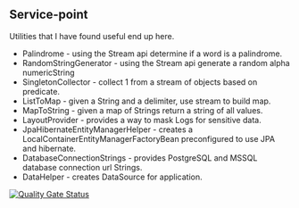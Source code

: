 ## Service-point
Utilities that I have found useful end up here.

* Palindrome - using the Stream api determine if a word is a palindrome.
* RandomStringGenerator - using the Stream api generate a random alpha numericString
* SingletonCollector - collect 1 from a stream of objects based on predicate.
* ListToMap - given a String and a delimiter, use stream to build map.
* MapToString - given a map of Strings return a string of all values.
* LayoutProvider - provides a way to mask Logs for sensitive data.
* JpaHibernateEntityManagerHelper - creates a LocalContainerEntityManagerFactoryBean 
preconfigured to use JPA and hibernate.
* DatabaseConnectionStrings - provides PostgreSQL and MSSQL database connection url
Strings.
* DataHelper - creates DataSource for application.

[![Quality Gate Status](https://sonarcloud.io/api/project_badges/measure?project=meegs2369_service-point&metric=alert_status)](https://sonarcloud.io/dashboard?id=meegs2369_test-your-might)